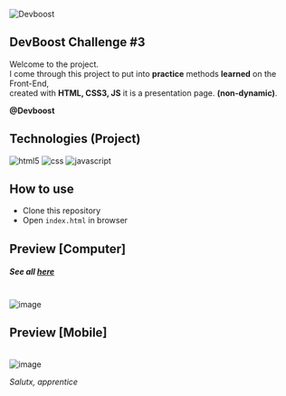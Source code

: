 ![Devboost](https://i.imgur.com/XsrMmiE.png)

##  DevBoost Challenge #3

Welcome to the project. <br>
I come through this project to put into **practice** methods **learned** on the Front-End, <br>
created with **HTML, CSS3, JS** it is a presentation page. **(non-dynamic)**. <br>

**@Devboost**

## Technologies (Project)
![html5](https://img.shields.io/badge/HTML5-B01BE3?style=for-the-badge&logo=html5&logoColor=white) 
![css](https://img.shields.io/badge/CSS3-B01BE3?style=for-the-badge&logo=css3&logoColor=white) 
![javascript](https://img.shields.io/badge/JavaScript-00000F?style=for-the-badge&logo=javascript&logoColor=B01BE3)

## How to use

- Clone this repository
- Open `index.html` in browser

## Preview [Computer]
##### See all <a href="https://www.behance.net/gallery/137790305/RocketCoffe">here</a><br>
\
![image](https://i.imgur.com/effe1rE.png)

## Preview [Mobile]
\
![image](https://i.imgur.com/GXzArb6.png)

*Salutx, apprentice*

